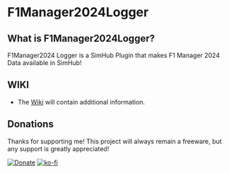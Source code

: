 # F1Manager2024Logger

## What is F1Manager2024Logger?

F1Manager2024 Logger is a SimHub Plugin that makes F1 Manager 2024 Data available in SimHub!

## WIKI

- The [Wiki](https://github.com/Asviix/F1Manager2024Logger/wiki) will contain additional information.

## Donations

Thanks for supporting me! This project will always remain a freeware, but any support is greatly appreciated!

[![Donate](https://img.shields.io/badge/Donate-Revolut-2563EB?logo=revolut)](https://revolut.me/thomasdefrance)
[![ko-fi](https://ko-fi.com/img/githubbutton_sm.svg)](https://ko-fi.com/R5R81D6L3G)

